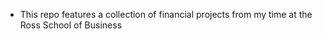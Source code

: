 * This repo features a collection of financial projects from my time at the Ross School of Business

